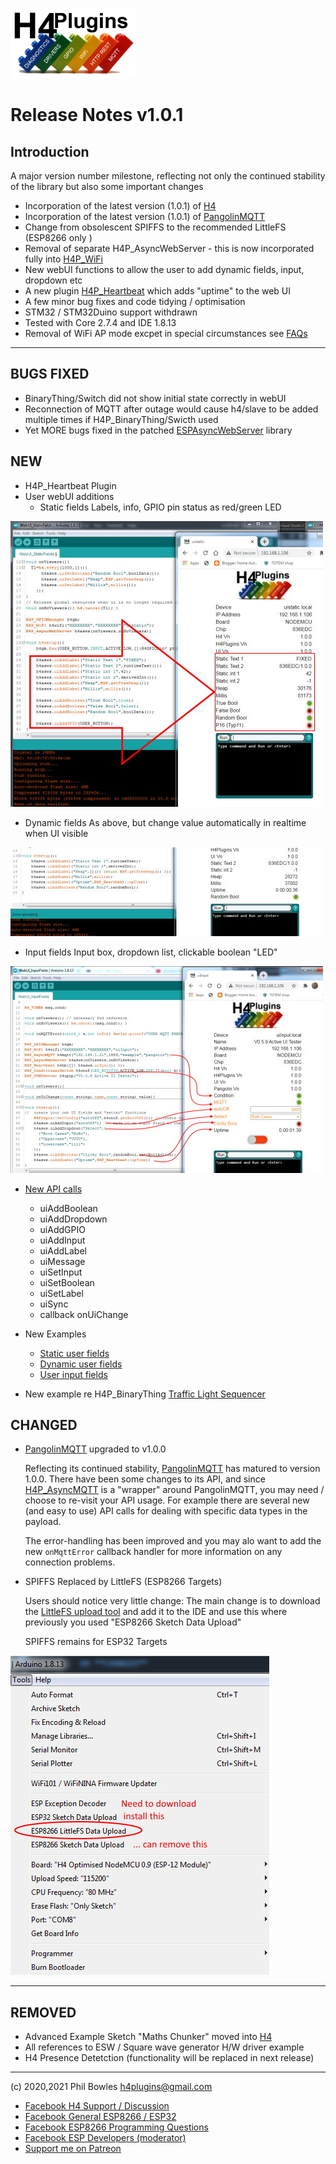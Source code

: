 ![H4P Flyer](/assets/H4PLogoSmall.jpg) 

# Release Notes v1.0.1

## Introduction

A major version number milestone, reflecting not only the continued stability of the library but also some important changes

* Incorporation of the latest version (1.0.1) of [H4](https://github.com/philbowles/H4)
* Incorporation of the latest version (1.0.1) of [PangolinMQTT](https://github.com/philbowles/PangolinMQTT)
* Change from obsolescent SPIFFS to the recommended LittleFS (ESP8266 only )
* Removal of separate H4P_AsyncWebServer - this is now incorporated fully into [H4P_WiFi](h4wifi.md)
* New webUI functions to allow the user to add dynamic fields, input, dropdown etc
* A new plugin [H4P_Heartbeat](beat.md) which adds "uptime" to the web UI
* A few minor bug fixes and code tidying / optimisation
* STM32 / STM32Duino support withdrawn
* Tested with Core 2.7.4 and IDE 1.8.13
* Removal of WiFi AP mode excpet in special circumstances see [FAQs](faq.md)
  
---

## **BUGS FIXED**

* BinaryThing/Switch did not show initial state correctly in webUI
* Reconnection of MQTT after outage would cause h4/slave to be added multiple times if H4P_BinaryThing/Swicth used
* Yet MORE bugs fixed in the patched [ESPAsyncWebServer](https://github.com/philbowles/ESPAsyncWebServer) library

## **NEW**

* H4P_Heartbeat Plugin
* User webUI additions
  * Static fields
    Labels, info, GPIO pin status as red/green LED

![static](../assets/uistatic.jpg)

  * Dynamic fields
    As above, but change value automatically in realtime when UI visible

![dynamic](../assets/uidynamic.jpg)

  * Input fields
    Input box, dropdown list, clickable boolean "LED"

![inputs](../assets/uiinput.jpg)

  * [New API calls](h4wifi.md)
      * uiAddBoolean
      * uiAddDropdown
      * uiAddGPIO
      * uiAddInput
      * uiAddLabel
      * uiMessage
      * uiSetInput
      * uiSetBoolean
      * uiSetLabel
      * uiSync
      * callback onUiChange
  * New Examples
    * [Static user fields](../examples/WEBUI/WebUI_StaticFields/WebUI_StaticFields.ino)
    * [Dynamic user fields](../examples/WEBUI/WebUI_DynamicFields/WebUI_DynamicFields.ino)
    * [User input fields](../examples/WEBUI/WebUI_InputFields/WebUI_InputFields.ino)

* New example re H4P_BinaryThing [Traffic Light Sequencer](../examples/THINGS/H4P_TrafficLights/H4P_TrafficLights.ino)
## **CHANGED**

  * [PangolinMQTT](https://github.com/philbowles/PangolinMQTT) upgraded to v1.0.0
  
    Reflecting its continued stability, [PangolinMQTT](https://github.com/philbowles/PangolinMQTT) has matured to version 1.0.0. There have been some changes to its API, and since [H4P_AsyncMQTT](h4mqtt.md) is a "wrapper" around PangolinMQTT, you may need / choose to re-visit your API usage. For example there are several new (and easy to use) API calls for dealing with specific data types in the payload.

    The error-handling has been improved and you may alo want to add the new `onMqttError` callback handler for more information on any connection problems.

  * SPIFFS Replaced by LittleFS (ESP8266 Targets)

    Users should notice very little change: The main change is to download the [LittleFS upload tool](https://github.com/earlephilhower/arduino-esp8266littlefs-plugin) and add it to the IDE and use this where previously you used "ESP8266 Sketch Data Upload"

    SPIFFS remains for ESP32 Targets

![fs loader](../assets/fs.jpg)

---

## **REMOVED**

* Advanced Example Sketch "Maths Chunker" moved into [H4](http://github.com/philbowles/H4)
* All references to ESW / Square wave generator H/W driver example
* H4 Presence Detetction (functionality will be replaced in next release)

---

(c) 2020,2021 Phil Bowles h4plugins@gmail.com

* [Facebook H4  Support / Discussion](https://www.facebook.com/groups/444344099599131/)
* [Facebook General ESP8266 / ESP32](https://www.facebook.com/groups/2125820374390340/)
* [Facebook ESP8266 Programming Questions](https://www.facebook.com/groups/esp8266questions/)
* [Facebook ESP Developers (moderator)](https://www.facebook.com/groups/ESP8266/)
* [Support me on Patreon](https://patreon.com/esparto)